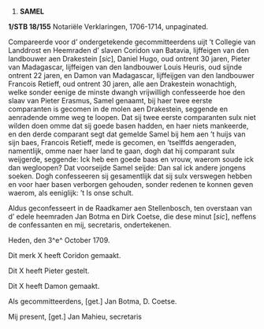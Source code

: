 1.  **SAMEL**

**1/STB 18/155** Notariële Verklaringen, 1706-1714, unpaginated.

Compareerde voor d’ ondergetekende gecommitteerdens uijt ’t Collegie van
Landdrost en Heemraden d’ slaven Coridon van Batavia, lijffeigen van den
landbouwer aen Drakestein \[*sic*\], Daniel Hugo, oud ontrent 30 jaren,
Pieter van Madagascar, lijffeigen van den landbouwer Louis Heuris, oud
sijnde ontrent 22 jaren, en Damon van Madagascar, lijffeijgen van den
landbouwer Francois Retieff, oud ontrent 30 jaren, alle aen Drakestein
wonachtigh, welke sonder eenige de minste dwangh vrijwilligh
confesseerde hoe den slaav van Pieter Erasmus, Samel genaamt, bij haer
twee eerste comparanten is gecomen in de molen aen Drakestein, seggende
en aenradende omme weg te loopen. Dat sij twee eerste comparanten sulx
niet wilden doen omme dat sij goede basen hadden, en haer niets
mankeerde, en den derde comparant segt dat gemelde Samel bij hem aen ’t
huijs van sijn baes, Francois Retieff, mede is gecomen, en ’tselffds
aengeraden, namentlijk, omme naer haer land te gaan, dogh dat hij
comparant sulx weijgerde, seggende: Ick heb een goede baas en vrouw,
waerom soude ick dan wegloopen? Dat voorseijde Samel seijde: Dan sal ick
andere jongens soeken. Dogh confesseeren sij gesamentlijk dat sij sulx
verswegen hebben en voor haer basen verborgen gehouden, sonder redenen
te konnen geven waerom, als eeniglijk: ’t Is onse schult.

Aldus geconfesseert in de Raadkamer aen Stellenbosch, ten overstaan van
d’ edele heemraden Jan Botma en Dirk Coetse, die dese minut \[*sic*\],
neffens de confessanten en mij, secretaris, ondertekenen.

Heden, den 3^e^ October 1709.

Dit merk X heeft Coridon gemaakt.

Dit X heeft Pieter gestelt.

Dit X heeft Damon gemaakt.

Als gecommitteerdens, \[get.\] Jan Botma, D. Coetse.

Mij present, \[get.\] Jan Mahieu, secretaris
